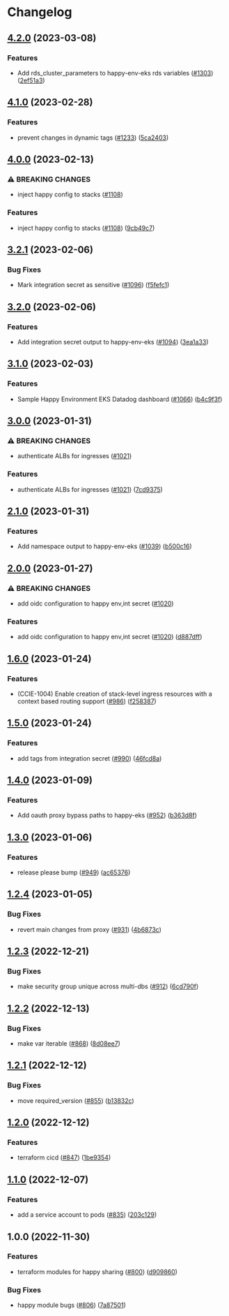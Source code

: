 # Changelog

## [4.2.0](https://github.com/chanzuckerberg/happy/compare/happy-env-eks-v4.1.0...happy-env-eks-v4.2.0) (2023-03-08)


### Features

* Add rds_cluster_parameters to happy-env-eks rds variables ([#1303](https://github.com/chanzuckerberg/happy/issues/1303)) ([2ef51a3](https://github.com/chanzuckerberg/happy/commit/2ef51a306d4e6bc5bc5b22b6ae1abaced184bcee))

## [4.1.0](https://github.com/chanzuckerberg/happy/compare/happy-env-eks-v4.0.0...happy-env-eks-v4.1.0) (2023-02-28)


### Features

* prevent changes in dynamic tags ([#1233](https://github.com/chanzuckerberg/happy/issues/1233)) ([5ca2403](https://github.com/chanzuckerberg/happy/commit/5ca2403bf2f52797ed92525f13e700866b91ac77))

## [4.0.0](https://github.com/chanzuckerberg/happy/compare/happy-env-eks-v3.2.1...happy-env-eks-v4.0.0) (2023-02-13)


### ⚠ BREAKING CHANGES

* inject happy config to stacks ([#1108](https://github.com/chanzuckerberg/happy/issues/1108))

### Features

* inject happy config to stacks ([#1108](https://github.com/chanzuckerberg/happy/issues/1108)) ([9cb49c7](https://github.com/chanzuckerberg/happy/commit/9cb49c7f7bd6819541510e4f31ab5fd112579457))

## [3.2.1](https://github.com/chanzuckerberg/happy/compare/happy-env-eks-v3.2.0...happy-env-eks-v3.2.1) (2023-02-06)


### Bug Fixes

* Mark integration secret as sensitive ([#1096](https://github.com/chanzuckerberg/happy/issues/1096)) ([f5fefc1](https://github.com/chanzuckerberg/happy/commit/f5fefc12f55c04f5e2a8d8138eec12718d6cc958))

## [3.2.0](https://github.com/chanzuckerberg/happy/compare/happy-env-eks-v3.1.0...happy-env-eks-v3.2.0) (2023-02-06)


### Features

* Add integration secret output to happy-env-eks ([#1094](https://github.com/chanzuckerberg/happy/issues/1094)) ([3ea1a33](https://github.com/chanzuckerberg/happy/commit/3ea1a33d906394a283294522cdbe82852d8bde3b))

## [3.1.0](https://github.com/chanzuckerberg/happy/compare/happy-env-eks-v3.0.0...happy-env-eks-v3.1.0) (2023-02-03)


### Features

* Sample Happy Environment EKS Datadog dashboard ([#1066](https://github.com/chanzuckerberg/happy/issues/1066)) ([b4c9f3f](https://github.com/chanzuckerberg/happy/commit/b4c9f3fb7df7d131093a282cb2b54fe83f1e5143))

## [3.0.0](https://github.com/chanzuckerberg/happy/compare/happy-env-eks-v2.1.0...happy-env-eks-v3.0.0) (2023-01-31)


### ⚠ BREAKING CHANGES

* authenticate ALBs for ingresses ([#1021](https://github.com/chanzuckerberg/happy/issues/1021))

### Features

* authenticate ALBs for ingresses ([#1021](https://github.com/chanzuckerberg/happy/issues/1021)) ([7cd9375](https://github.com/chanzuckerberg/happy/commit/7cd937576a11b16cbf07e3babf268649c48c0976))

## [2.1.0](https://github.com/chanzuckerberg/happy/compare/happy-env-eks-v2.0.0...happy-env-eks-v2.1.0) (2023-01-31)


### Features

* Add namespace output to happy-env-eks ([#1039](https://github.com/chanzuckerberg/happy/issues/1039)) ([b500c16](https://github.com/chanzuckerberg/happy/commit/b500c1657d360364912410c14a9e717b08cc8ce7))

## [2.0.0](https://github.com/chanzuckerberg/happy/compare/happy-env-eks-v1.6.0...happy-env-eks-v2.0.0) (2023-01-27)


### ⚠ BREAKING CHANGES

* add oidc configuration to happy env,int secret ([#1020](https://github.com/chanzuckerberg/happy/issues/1020))

### Features

* add oidc configuration to happy env,int secret ([#1020](https://github.com/chanzuckerberg/happy/issues/1020)) ([d887dff](https://github.com/chanzuckerberg/happy/commit/d887dff7755a6899e2cf09e592a70b906ae53671))

## [1.6.0](https://github.com/chanzuckerberg/happy/compare/happy-env-eks-v1.5.0...happy-env-eks-v1.6.0) (2023-01-24)


### Features

* (CCIE-1004) Enable creation of stack-level ingress resources with a context based routing support ([#986](https://github.com/chanzuckerberg/happy/issues/986)) ([f258387](https://github.com/chanzuckerberg/happy/commit/f258387b72c1a0753c2779a79b0de8da56df71f1))

## [1.5.0](https://github.com/chanzuckerberg/happy/compare/happy-env-eks-v1.4.0...happy-env-eks-v1.5.0) (2023-01-24)


### Features

* add tags from integration secret ([#990](https://github.com/chanzuckerberg/happy/issues/990)) ([46fcd8a](https://github.com/chanzuckerberg/happy/commit/46fcd8a99118b70add0feaecc0d9dd4358100bf0))

## [1.4.0](https://github.com/chanzuckerberg/happy/compare/happy-env-eks-v1.3.0...happy-env-eks-v1.4.0) (2023-01-09)


### Features

* Add oauth proxy bypass paths to happy-eks ([#952](https://github.com/chanzuckerberg/happy/issues/952)) ([b363d8f](https://github.com/chanzuckerberg/happy/commit/b363d8f3ee91c6e0d9cb14c21d895980995d7da8))

## [1.3.0](https://github.com/chanzuckerberg/happy/compare/happy-env-eks-v1.2.4...happy-env-eks-v1.3.0) (2023-01-06)


### Features

* release please bump ([#949](https://github.com/chanzuckerberg/happy/issues/949)) ([ac65376](https://github.com/chanzuckerberg/happy/commit/ac6537687b3d2182291c05edf962b79094234a6c))

## [1.2.4](https://github.com/chanzuckerberg/happy/compare/happy-env-eks-v1.2.3...happy-env-eks-v1.2.4) (2023-01-05)


### Bug Fixes

* revert main changes from proxy ([#931](https://github.com/chanzuckerberg/happy/issues/931)) ([4b6873c](https://github.com/chanzuckerberg/happy/commit/4b6873cd5b7d6e1efa9c6dbaa960ff7d20c67a27))

## [1.2.3](https://github.com/chanzuckerberg/happy/compare/happy-env-eks-v1.2.2...happy-env-eks-v1.2.3) (2022-12-21)


### Bug Fixes

* make security group unique across multi-dbs ([#912](https://github.com/chanzuckerberg/happy/issues/912)) ([6cd790f](https://github.com/chanzuckerberg/happy/commit/6cd790fec881324daa3440dd1a692462653857d3))

## [1.2.2](https://github.com/chanzuckerberg/happy/compare/happy-env-eks-v1.2.1...happy-env-eks-v1.2.2) (2022-12-13)


### Bug Fixes

* make var iterable ([#868](https://github.com/chanzuckerberg/happy/issues/868)) ([8d08ee7](https://github.com/chanzuckerberg/happy/commit/8d08ee7c37899931633d51fa317637094bac766e))

## [1.2.1](https://github.com/chanzuckerberg/happy/compare/happy-env-eks-v1.2.0...happy-env-eks-v1.2.1) (2022-12-12)


### Bug Fixes

* move required_version ([#855](https://github.com/chanzuckerberg/happy/issues/855)) ([b13832c](https://github.com/chanzuckerberg/happy/commit/b13832ca61af7ed8ca0caec643e24bd8633ea4c1))

## [1.2.0](https://github.com/chanzuckerberg/happy/compare/happy-env-eks-v1.1.0...happy-env-eks-v1.2.0) (2022-12-12)


### Features

* terraform cicd ([#847](https://github.com/chanzuckerberg/happy/issues/847)) ([1be9354](https://github.com/chanzuckerberg/happy/commit/1be9354192ce8085fa967c0c9280a772a4bb6daa))

## [1.1.0](https://github.com/chanzuckerberg/happy/compare/happy-env-eks-v1.0.0...happy-env-eks-v1.1.0) (2022-12-07)


### Features

* add a service account to pods ([#835](https://github.com/chanzuckerberg/happy/issues/835)) ([203c129](https://github.com/chanzuckerberg/happy/commit/203c1294602160dfc4aacc15adf8ebc91e83af5a))

## 1.0.0 (2022-11-30)


### Features

* terraform modules for happy sharing ([#800](https://github.com/chanzuckerberg/happy/issues/800)) ([d909860](https://github.com/chanzuckerberg/happy/commit/d9098607e37b29c71bdc3ddac9fabd7ba280606b))


### Bug Fixes

* happy module bugs ([#806](https://github.com/chanzuckerberg/happy/issues/806)) ([7a87501](https://github.com/chanzuckerberg/happy/commit/7a875019afda4bc016558ee06c846c940a71a6dd))
